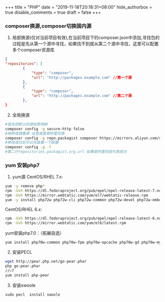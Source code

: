 +++
title = "PHP"
date = "2019-11-18T20:18:31+08:00"
hide_authorbox = true
disable_comments = true
draft = false
+++


### composer换源,composer切换国内源
1. 局部换源(仅对当前项目有效),在当前项目下的composer.json中添加,寻找包的过程是先从第一个源中寻找，如果找不到就从第二个源中寻找，这里可以配置多个composer资源库
```json
{
"repositories": [
        {
            "type": "composer",
            "url": "http://packages.example.com" //第一个源
        },
        {
            "type": "composer",
            "url": "http://packages.example.com" //第二个源
        },
}
``` 
2. 全局换源
```bash
#首先把默认的源给禁用掉
composer config -g secure-http false
#再修改镜像源 这里我使用阿里的源
composer config -g repo.packagist composer https://mirrors.aliyun.com/composer/
#修改成功后可以先查看一下配置
composer config -g -l
#第二行repositories.packagist.org.url 如果是阿里的就代表成功
```

### yum 安装php7

1. yum源
CentOS/RHEL 7.x:
```sh
yum -y remove php*
rpm -Uvh https://dl.fedoraproject.org/pub/epel/epel-release-latest-7.noarch.rpm
rpm -Uvh https://mirror.webtatic.com/yum/el7/webtatic-release.rpm
yum -y install php72w php72w-cli php72w-common php72w-devel php72w-embedded php72w-fpm php72w-gd php72w-mbstring php72w-mysqlnd php72w-opcache php72w-pdo php72w-xml
```
CentOS/RHEL 6.x:
```sh
rpm -Uvh https://dl.fedoraproject.org/pub/epel/epel-release-latest-6.noarch.rpm
rpm -Uvh https://mirror.webtatic.com/yum/el6/latest.rpm
```
yum安装php7.0：（拓展自选）
```sh
yum install php70w-common php70w-fpm php70w-opcache php70w-gd php70w-mysqlnd php70w-mbstring php70w-pecl-memcached php70w-devel
```
2. 安装PECL
```sh
wget http://pear.php.net/go-pear.phar
php go-pear.phar
//<7
yum install php-pear
```
3. 安装swoole
```
sudo pecl  install swoole
```
